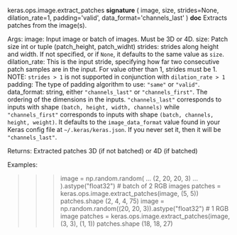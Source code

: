 keras.ops.image.extract_patches
__signature__
(
  image,
  size,
  strides=None,
  dilation_rate=1,
  padding='valid',
  data_format='channels_last'
)
__doc__
Extracts patches from the image(s).

Args:
    image: Input image or batch of images. Must be 3D or 4D.
    size: Patch size int or tuple (patch_height, patch_widht)
    strides: strides along height and width. If not specified, or
        if `None`, it defaults to the same value as `size`.
    dilation_rate: This is the input stride, specifying how far two
        consecutive patch samples are in the input. For value other than 1,
        strides must be 1. NOTE: `strides > 1` is not supported in
        conjunction with `dilation_rate > 1`
    padding: The type of padding algorithm to use: `"same"` or `"valid"`.
    data_format: string, either `"channels_last"` or `"channels_first"`.
        The ordering of the dimensions in the inputs. `"channels_last"`
        corresponds to inputs with shape `(batch, height, width, channels)`
        while `"channels_first"` corresponds to inputs with shape
        `(batch, channels, height, weight)`. It defaults to the
        `image_data_format` value found in your Keras config file at
        `~/.keras/keras.json`. If you never set it, then it will be
        `"channels_last"`.

Returns:
    Extracted patches 3D (if not batched) or 4D (if batched)

Examples:

>>> image = np.random.random(
...     (2, 20, 20, 3)
... ).astype("float32") # batch of 2 RGB images
>>> patches = keras.ops.image.extract_patches(image, (5, 5))
>>> patches.shape
(2, 4, 4, 75)
>>> image = np.random.random((20, 20, 3)).astype("float32") # 1 RGB image
>>> patches = keras.ops.image.extract_patches(image, (3, 3), (1, 1))
>>> patches.shape
(18, 18, 27)
